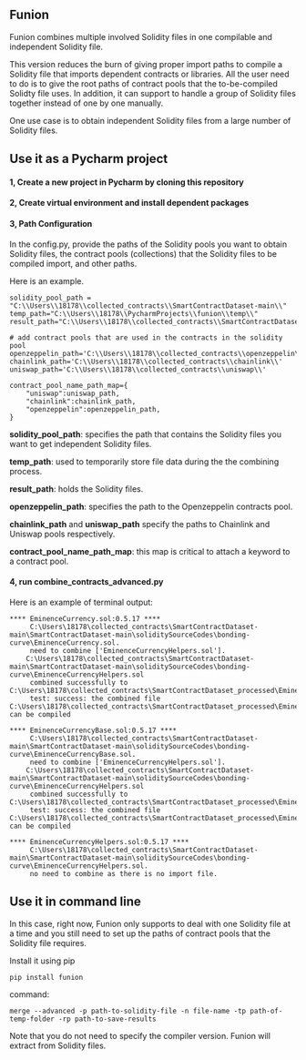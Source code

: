 ## Funion ##
Funion combines multiple involved Solidity files in one compilable and independent Solidity file.

This version reduces the burn of giving proper import paths to compile a Solidity file that imports dependent contracts or libraries. All the user need to do is to give the root paths of contract pools that the to-be-compiled Solidty file uses. In addition, it can support to handle a group of Solidity files together instead of one by one manually.

One use case is to obtain independent Solidity files from a large number of Solidity files. 

## Use it as a  Pycharm project ##

#### 1, Create a new project in Pycharm by cloning this repository ####

#### 2, Create virtual environment and install dependent packages ####

#### 3, Path Configuration ####
In the config.py, provide the paths of the Solidity pools you want to obtain Solidity files, the contract pools (collections) that the Solidity files to be compiled import, and other paths.

Here is an example. 
```
solidity_pool_path = "C:\\Users\\18178\\collected_contracts\\SmartContractDataset-main\\"
temp_path="C:\\Users\\18178\\PycharmProjects\\funion\\temp\\"
result_path="C:\\Users\\18178\\collected_contracts\\SmartContractDataset_processed\\"

# add contract pools that are used in the contracts in the solidity pool
openzeppelin_path='C:\\Users\\18178\\collected_contracts\\openzeppelin\\'
chainlink_path='C:\\Users\\18178\\collected_contracts\\chainlink\\'
uniswap_path='C:\\Users\\18178\\collected_contracts\\uniswap\\'

contract_pool_name_path_map={
    "uniswap":uniswap_path,
    "chainlink":chainlink_path,
    "openzeppelin":openzeppelin_path,
}
```
**solidity_pool_path**: specifies the path that contains the Solidity files you want to get independent Solidity files.

**temp_path**: used to temporarily store file data during the the combining process. 

**result_path**: holds the Solidity files.

**openzeppelin_path**: specifies the path to the Openzeppelin contracts pool. 

**chainlink_path** and **uniswap_path** specify the paths to Chainlink and Uniswap pools respectively.

**contract_pool_name_path_map**: this map is critical to attach a keyword to a contract pool.

#### 4, run combine_contracts_advanced.py ####

Here is an example of terminal output:
```
**** EminenceCurrency.sol:0.5.17 ****
	 C:\Users\18178\collected_contracts\SmartContractDataset-main\SmartContractDataset-main\soliditySourceCodes\bonding-curve\EminenceCurrency.sol.
	 need to combine ['EminenceCurrencyHelpers.sol'].
	C:\Users\18178\collected_contracts\SmartContractDataset-main\SmartContractDataset-main\soliditySourceCodes\bonding-curve\EminenceCurrencyHelpers.sol
	 combined successfully to C:\Users\18178\collected_contracts\SmartContractDataset_processed\EminenceCurrency.sol.
	 test: success: the combined file C:\Users\18178\collected_contracts\SmartContractDataset_processed\EminenceCurrency.sol can be compiled

**** EminenceCurrencyBase.sol:0.5.17 ****
	 C:\Users\18178\collected_contracts\SmartContractDataset-main\SmartContractDataset-main\soliditySourceCodes\bonding-curve\EminenceCurrencyBase.sol.
	 need to combine ['EminenceCurrencyHelpers.sol'].
	C:\Users\18178\collected_contracts\SmartContractDataset-main\SmartContractDataset-main\soliditySourceCodes\bonding-curve\EminenceCurrencyHelpers.sol
	 combined successfully to C:\Users\18178\collected_contracts\SmartContractDataset_processed\EminenceCurrencyBase.sol.
	 test: success: the combined file C:\Users\18178\collected_contracts\SmartContractDataset_processed\EminenceCurrencyBase.sol can be compiled

**** EminenceCurrencyHelpers.sol:0.5.17 ****
	 C:\Users\18178\collected_contracts\SmartContractDataset-main\SmartContractDataset-main\soliditySourceCodes\bonding-curve\EminenceCurrencyHelpers.sol.
	 no need to combine as there is no import file.
```
 
## Use it in command line ##
In this case, right now, Funion only supports to deal with one Solidity file at a time and you still need to set up the paths of contract pools that the Solidity file requires.

Install it using pip
```
pip install funion
```
command:
```
merge --advanced -p path-to-solidity-file -n file-name -tp path-of-temp-folder -rp path-to-save-results

```
Note that you do not need to specify the compiler version. Funion will extract from Solidity files.